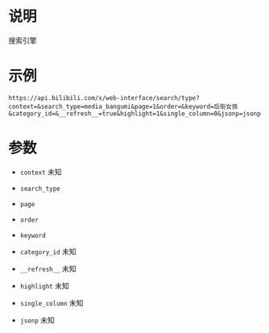 # 说明

搜索引擎

# 示例

`https://api.bilibili.com/x/web-interface/search/type?context=&search_type=media_bangumi&page=1&order=&keyword=后街女孩&category_id=&__refresh__=true&highlight=1&single_column=0&jsonp=jsonp`

# 参数

- `context`
未知

- `search_type`

- `page`

- `order`

- `keyword`

- `category_id`
未知

- `__refresh__`
未知

- `highlight`
未知

- `single_column`
未知

- `jsonp`
未知

